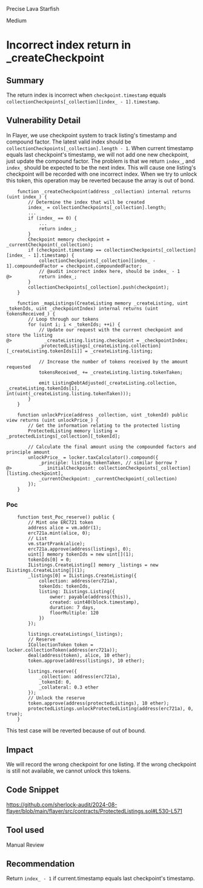 Precise Lava Starfish

Medium

# Incorrect index return in _createCheckpoint

## Summary
The return index is incorrect when `checkpoint.timestamp` equals `collectionCheckpoints[_collection][index_ - 1].timestamp`.

## Vulnerability Detail
In Flayer, we use checkpoint system to track listing's timestamp and compound factor. The latest valid index should be `collectionCheckpoints[_collection].length - 1`.
When current timestamp equals last checkpoint's timestamp, we will not add one new checkpoint, just update the compound factor. The problem is that we return `index_`, and `index_` should be expected to be the next index. 
This will cause one listing's checkpoint will be recorded with one incorrect index. When we try to unlock this token, this operation may be reverted because the array is out of bond.
```solidity
    function _createCheckpoint(address _collection) internal returns (uint index_) {
        // Determine the index that will be created
        index_ = collectionCheckpoints[_collection].length;
        ...
        if (index_ == 0) {
            ...
            return index_;
        }
        Checkpoint memory checkpoint = _currentCheckpoint(_collection);
        if (checkpoint.timestamp == collectionCheckpoints[_collection][index_ - 1].timestamp) {
            collectionCheckpoints[_collection][index_ - 1].compoundedFactor = checkpoint.compoundedFactor;
            // @audit incorrect index here, should be index_ - 1
@>          return index_;
        }
        collectionCheckpoints[_collection].push(checkpoint);
    }

    function _mapListings(CreateListing memory _createListing, uint _tokenIds, uint _checkpointIndex) internal returns (uint tokensReceived_) {
        // Loop through our tokens
        for (uint i; i < _tokenIds; ++i) {
            // Update our request with the current checkpoint and store the listing
@>            _createListing.listing.checkpoint = _checkpointIndex;
            _protectedListings[_createListing.collection][_createListing.tokenIds[i]] = _createListing.listing;

            // Increase the number of tokens received by the amount requested
            tokensReceived_ += _createListing.listing.tokenTaken;

            emit ListingDebtAdjusted(_createListing.collection, _createListing.tokenIds[i], int(uint(_createListing.listing.tokenTaken)));
        }
    }
```

```solidity
    function unlockPrice(address _collection, uint _tokenId) public view returns (uint unlockPrice_) {
        // Get the information relating to the protected listing
        ProtectedListing memory listing = _protectedListings[_collection][_tokenId];

        // Calculate the final amount using the compounded factors and principle amount
        unlockPrice_ = locker.taxCalculator().compound({
            _principle: listing.tokenTaken, // similar borrow ?
@>            _initialCheckpoint: collectionCheckpoints[_collection][listing.checkpoint],
            _currentCheckpoint: _currentCheckpoint(_collection)
        });
    }
```

### Poc
```solidity
    function test_Poc_reserve() public {
        // Mint one ERC721 token
        address alice = vm.addr(1);
        erc721a.mint(alice, 0);
        // List
        vm.startPrank(alice);
        erc721a.approve(address(listings), 0);
        uint[] memory tokenIds = new uint[](1);
        tokenIds[0] = 0;
        IListings.CreateListing[] memory _listings = new IListings.CreateListing[](1);
        _listings[0] = IListings.CreateListing({
            collection: address(erc721a),
            tokenIds: tokenIds,
            listing: IListings.Listing({
                owner: payable(address(this)),
                created: uint40(block.timestamp),
                duration: 7 days,
                floorMultiple: 120
            })
        });

        listings.createListings(_listings);
        // Reserve
        ICollectionToken token = locker.collectionToken(address(erc721a));
        deal(address(token), alice, 10 ether);
        token.approve(address(listings), 10 ether);

        listings.reserve({
            _collection: address(erc721a),
            _tokenId: 0,
            _collateral: 0.3 ether
        });
        // Unlock the reserve
        token.approve(address(protectedListings), 10 ether);
        protectedListings.unlockProtectedListing(address(erc721a), 0, true);
    }
```
This test case will be reverted because of out of bound.

## Impact
We will record the wrong checkpoint for one listing. If the wrong checkpoint is still not available, we cannot unlock this tokens.

## Code Snippet
https://github.com/sherlock-audit/2024-08-flayer/blob/main/flayer/src/contracts/ProtectedListings.sol#L530-L571

## Tool used

Manual Review

## Recommendation
Return `index_ - 1` if current.timestamp equals last checkpoint's timestamp.